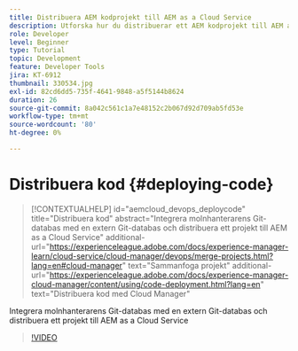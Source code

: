 ```yaml
---
title: Distribuera AEM kodprojekt till AEM as a Cloud Service
description: Utforska hur du distribuerar ett AEM kodprojekt till AEM as a Cloud Service med Cloud Manager.
role: Developer
level: Beginner
type: Tutorial
topic: Development
feature: Developer Tools
jira: KT-6912
thumbnail: 330534.jpg
exl-id: 82cd6dd5-735f-4641-9848-a5f5144b8624
duration: 26
source-git-commit: 8a042c561c1a7e48152c2b067d92d709ab5fd53e
workflow-type: tm+mt
source-wordcount: '80'
ht-degree: 0%

---
```


# Distribuera kod {#deploying-code}

>[!CONTEXTUALHELP]
>id="aemcloud_devops_deploycode"
>title="Distribuera kod"
>abstract="Integrera molnhanterarens Git-databas med en extern Git-databas och distribuera ett projekt till AEM as a Cloud Service"
>additional-url="https://experienceleague.adobe.com/docs/experience-manager-learn/cloud-service/cloud-manager/devops/merge-projects.html?lang=en#cloud-manager" text="Sammanfoga projekt"
>additional-url="https://experienceleague.adobe.com/docs/experience-manager-cloud-manager/content/using/code-deployment.html?lang=en" text="Distribuera kod med Cloud Manager"

Integrera molnhanterarens Git-databas med en extern Git-databas och distribuera ett projekt till AEM as a Cloud Service

>[!VIDEO](https://video.tv.adobe.com/v/330534?quality=12&learn=on)
